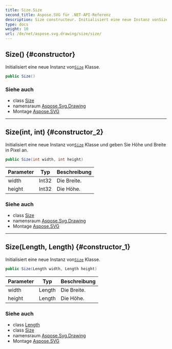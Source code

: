 ```yaml
---
title: Size.Size
second_title: Aspose.SVG für .NET-API-Referenz
description: Size constructeur. Initialisiert eine neue Instanz vonSize Klasse.
type: docs
weight: 10
url: /de/net/aspose.svg.drawing/size/size/
---
```

## Size() {#constructor}

Initialisiert eine neue Instanz von[`Size`](../) Klasse.

```csharp
public Size()
```

### Siehe auch

* class [Size](../)
* namensraum [Aspose.Svg.Drawing](../../size/)
* Montage [Aspose.SVG](../../../)

---

## Size(int, int) {#constructor_2}

Initialisiert eine neue Instanz von[`Size`](../) Klasse und geben Sie Höhe und Breite in Pixel an.

```csharp
public Size(int width, int height)
```

| Parameter | Typ | Beschreibung |
| --- | --- | --- |
| width | Int32 | Die Breite. |
| height | Int32 | Die Höhe. |

### Siehe auch

* class [Size](../)
* namensraum [Aspose.Svg.Drawing](../../size/)
* Montage [Aspose.SVG](../../../)

---

## Size(Length, Length) {#constructor_1}

Initialisiert eine neue Instanz von[`Size`](../) Klasse.

```csharp
public Size(Length width, Length height)
```

| Parameter | Typ | Beschreibung |
| --- | --- | --- |
| width | Length | Die Breite. |
| height | Length | Die Höhe. |

### Siehe auch

* class [Length](../../length/)
* class [Size](../)
* namensraum [Aspose.Svg.Drawing](../../size/)
* Montage [Aspose.SVG](../../../)


